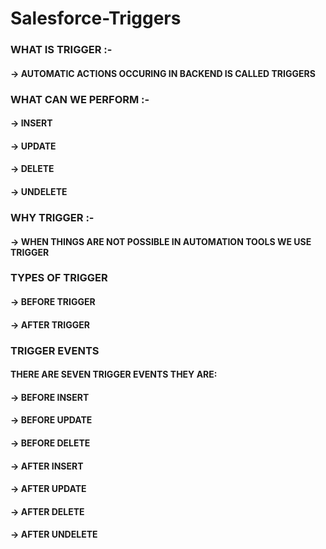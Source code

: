 # Salesforce-Triggers

<H3> WHAT IS TRIGGER :-
         <H4>-> AUTOMATIC ACTIONS OCCURING IN BACKEND IS CALLED TRIGGERS
         
<H3> WHAT CAN WE PERFORM :-
        <H4> -> INSERT 
        <H4> -> UPDATE 
        <H4> -> DELETE
        <H4> -> UNDELETE
         
<H3> WHY TRIGGER :-         
        <H4> -> WHEN THINGS ARE NOT POSSIBLE IN AUTOMATION TOOLS WE USE TRIGGER
        
<H3> TYPES OF TRIGGER
        <H4> -> BEFORE TRIGGER
        <H4> -> AFTER TRIGGER
                 
<H3> TRIGGER EVENTS
<H4> THERE ARE SEVEN TRIGGER EVENTS THEY ARE:         
        <H4> -> BEFORE INSERT
        <H4> -> BEFORE UPDATE
        <H4> -> BEFORE DELETE
        <H4> -> AFTER INSERT
        <H4> -> AFTER UPDATE
        <H4> -> AFTER DELETE
        <H4> -> AFTER UNDELETE
